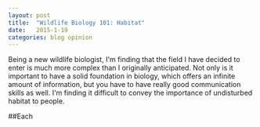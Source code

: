 ```yaml
---
layout: post
title:  "Wildlife Biology 101: Habitat"
date:   2015-1-19
categories: blog opinion 
---
```


Being a new wildlife biologist, I'm finding that the field I have decided to enter is much more complex than I originally anticipated.  Not only is it important to have a solid foundation in biology, which offers an infinite amount of information, but you have to have really good communication skills as well.  I'm finding it difficult to convey the importance of undisturbed habitat to people. 

##Each 